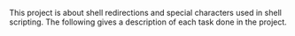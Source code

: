 This project is about shell redirections and special characters used in shell scripting.
The following gives a description of each task done in the project.
